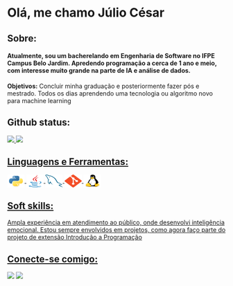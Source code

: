 <h1 align="left">Olá, me chamo Júlio César</h1>

<h2 align="left">Sobre:</h2>
<h4 align="left">Atualmente, sou um bacherelando em Engenharia de Software no IFPE Campus Belo Jardim. Apredendo programação a cerca de 1 ano e meio, com interesse muito grande na parte de IA e análise de dados.</h4>

 <p><strong> Objetivos:</strong> Concluir minha graduação e posteriormente fazer pós e mestrado. Todos os dias aprendendo uma tecnologia ou algoritmo novo para machine learning</p>

<h2 align="left">Github status:</h2>

<div align="left">
  <a href="https://github.com/julio-cesar-santos">
  <img height="160em" src="https://github-readme-stats.vercel.app/api?username=julio-cesar-santos&show_icons=true&theme=tokyonight&include_all_commits=true&count_private=true"/>
  <img height="160em" src="https://github-readme-stats.vercel.app/api/top-langs/?username=julio-cesar-santos&layout=compact&langs_count=7&theme=tokyonight"/>
</div>

<h2 align="left">Linguagens e Ferramentas:</h2>

<div style="display: inline_block">
  <img align="center" alt="Python" height="30" width="40" src="https://raw.githubusercontent.com/devicons/devicon/master/icons/python/python-original.svg">
  <img align="center" alt="Java" height="30" width="40" src="https://raw.githubusercontent.com/devicons/devicon/master/icons/java/java-original.svg">
  <img align="center" alt="MySQL" height="30" width="40" src="https://raw.githubusercontent.com/devicons/devicon/master/icons/mysql/mysql-original.svg">
  <img align="center" alt="Git" height="30" width="40" src="https://raw.githubusercontent.com/devicons/devicon/master/icons/git/git-original.svg">
  <img align="center" alt="Linux" height="30" width="40" src="https://raw.githubusercontent.com/devicons/devicon/master/icons/linux/linux-original.svg">
</div>
  
<h2 align="left">Soft skills:</h2>
  Ampla experiência em atendimento ao público, onde desenvolvi inteligência emocional. Estou sempre envolvidos em projetos, como agora faço parte do projeto de extensão Introdução a Programação


<h2 align="left">Conecte-se comigo:</h2>
<p align="left">
  <a href = "mailto:julioslcesar5@gmail.com"><img src="https://img.shields.io/badge/-Gmail-%23333?style=for-the-badge&logo=gmail&logoColor=white" target="_blank"></a> <a href="https://www.linkedin.com/in/j%C3%BAlio-c%C3%A9sar-6376b02a1/" target="_blank"><img src="https://img.shields.io/badge/-LinkedIn-0ba2be?style=for-the-badge&logo=linkedin&logoColor=white" target="_blank"></a> 
  </a>
</p>
